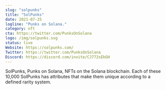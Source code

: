 ```yaml
---
slug: "solpunks"
title: "SolPunks"
date: 2021-07-25
logline: "Punks on Solana."
category: nft
cta: https://twitter.com/PunksOnSolana
logo: /img/solpunks.svg
status: live
Website: https://solpunks.com/
Twitter: https://twitter.com/PunksOnSolana
Discord: https://discord.com/invite/CJ772sEkGH
---
```


SolPunks, Punks on Solana, NFTs on the Solana blockchain. Each of these 10,000 SolPunks has attributes that make them unique according to a defined rarity system.
